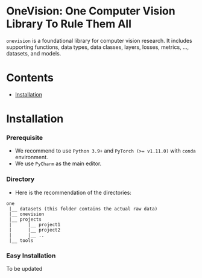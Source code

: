 OneVision: One Computer Vision Library To Rule Them All
=============================

`onevision` is a foundational library for computer vision research. 
It includes supporting functions, data types, data classes, layers, losses, 
metrics, ..., datasets, and models.


# Contents

- [Installation](#installation)


# Installation

### Prerequisite
- We recommend to use `Python 3.9+` and `PyTorch (>= v1.11.0)` with `conda` environment.
- We use `PyCharm` as the main editor.

### Directory

- Here is the recommendation of the directories:
```text
one
 |__ datasets (this folder contains the actual raw data)
 |__ onevision
 |__ projects
 |      |__ project1
 |      |__ project2
 |      |__ ..
 |__ tools
```

### Easy Installation

To be updated
